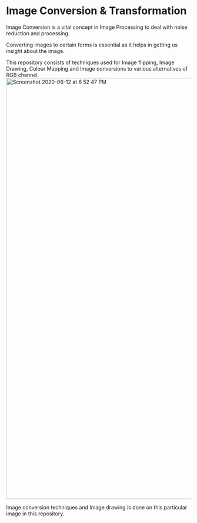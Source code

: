 # Image Conversion & Transformation

Image Conversion is a vital concept in Image Processing to deal with noise reduction and processing. 

Converting images to certain forms is essential as it helps in getting us insight about the image. 

This repository consists of techniques used for Image flipping, Image Drawing, Colour Mapping and Image conversions to various alternatives of RGB channel.
<img width="1145" alt="Screenshot 2020-06-12 at 6 52 47 PM" src="https://user-images.githubusercontent.com/54894091/84507539-9c1bb480-acde-11ea-8f1e-62d355bcf552.png">

Image conversion techniques and Image drawing is done on this particular image in this repository.

